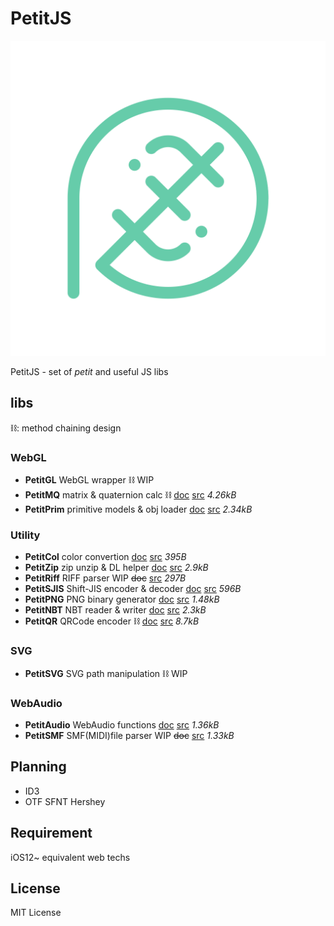 # PetitJS

![icon](img/icon.svg)

PetitJS - set of *petit* and useful JS libs

## libs

⛓: method chaining design

### WebGL

- **PetitGL** WebGL wrapper ⛓ WIP
- **PetitMQ** matrix & quaternion calc ⛓ [doc](docs/mq.md) [src](mq.mjs) *4.26kB*
- **PetitPrim** primitive models & obj loader [doc](docs/prim.md) [src](prim.mjs) *2.34kB*

### Utility

- **PetitCol** color convertion [doc](docs/col.md) [src](col.mjs) *395B*
- **PetitZip** zip unzip & DL helper [doc](docs/zip.md) [src](zip.mjs) *2.9kB*
- **PetitRiff** RIFF parser WIP ~~doc~~ [src](riff.mjs) *297B*
- **PetitSJIS** Shift-JIS encoder & decoder [doc](docs/sjis.md) [src](sjis.mjs) *596B*
- **PetitPNG** PNG binary generator [doc](docs/png.md) [src](png.mjs) *1.48kB*
- **PetitNBT** NBT reader & writer [doc](docs/nbt.md) [src](nbt.mjs) *2.3kB*
- **PetitQR** QRCode encoder ⛓ [doc](docs/qr.md) [src](qr.mjs) *8.7kB*

### SVG

- **PetitSVG** SVG path manipulation ⛓ WIP

### WebAudio

- **PetitAudio** WebAudio functions [doc](docs/audio.md) [src](audio.mjs) *1.36kB*
- **PetitSMF** SMF(MIDI)file parser WIP ~~doc~~ [src](riff.mjs) *1.33kB*

## Planning

- ID3
- OTF SFNT Hershey

## Requirement

iOS12~ equivalent web techs

## License

MIT License